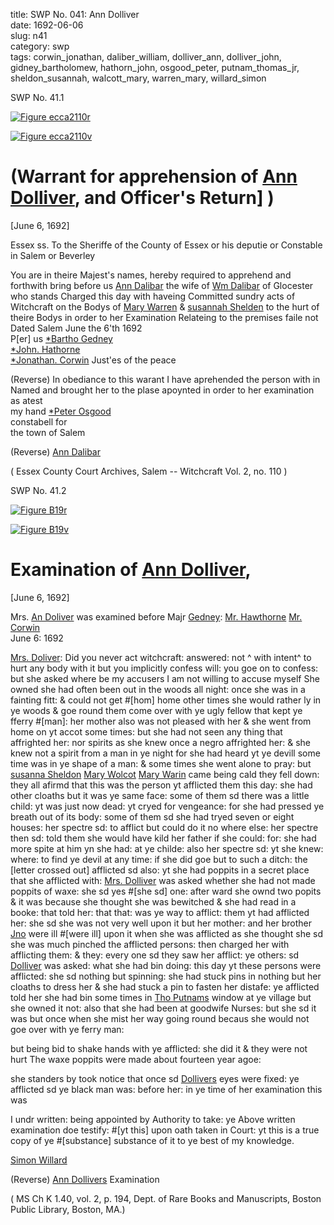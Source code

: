 title: SWP No. 041: Ann Dolliver  
date: 1692-06-06  
slug: n41  
category: swp  
tags: corwin_jonathan, daliber_william, dolliver_ann, dolliver_john, gidney_bartholomew, hathorn_john, osgood_peter, putnam_thomas_jr, sheldon_susannah, walcott_mary, warren_mary, willard_simon


<div markdown class="doc" id="n41.1">

<div class="doc_id">SWP No. 41.1</div>


<span markdown class="figure">[![Figure ecca2110r](archives/ecca/thumb/ecca2110r.jpg)](archives/ecca/large/ecca2110r.jpg)</span>

<span markdown class="figure">[![Figure ecca2110v](archives/ecca/thumb/ecca2110v.jpg)](archives/ecca/large/ecca2110v.jpg)</span>

# (Warrant for apprehension of [Ann Dolliver](/tag/dolliver_ann.html), and Officer's Return] )

[June 6, 1692]

Essex ss. To the Sheriffe of the County of Essex or his deputie  or Constable in Salem or Beverley

You are in theire Majest's names, hereby required to apprehend  and forthwith bring before us [Ann Dalibar](/tag/dolliver_ann.html) the wife of [Wm Dalibar](/tag/daliber_william.html) of  Glocester who stands Charged this day with haveing Committed  sundry acts of Witchcraft on the Bodys of [Mary Warren](/tag/warren_mary.html) & [susannah Shelden](/tag/sheldon_susannah.html) to the hurt of theire Bodys in order to her Examination Relateing to the premises faile not Dated Salem June the 6'th 1692  
                                          P[er] us [*Bartho Gedney](/tag/gidney_bartholomew.html)  
                                          [*John. Hathorne](/tag/hathorn_john.html)  
                                          [*Jonathan. Corwin](/tag/corwin_jonathan.html)  Just'es of the peace 

(Reverse) In obediance to this warant I have aprehended the person  with in Named and brought her to the plase apoynted in order to her examination as atest                           
                                   my hand  [*Peter Osgood](/tag/osgood_peter.html)  
                                   constabell for  
                                   the town of Salem  
                                            
 (Reverse) [Ann Dalibar](/tag/dolliver_ann.html)

( Essex County Court Archives, Salem -- Witchcraft Vol. 2, no. 110 ) 

</div>



<div markdown class="doc" id="n41.2">

<div class="doc_id">SWP No. 41.2</div>


<span markdown class="figure">[![Figure B19r](archives/BPL/gifs/B19A.gif)](archives/BPL/LARGE/B19A.jpg)</span>

<span markdown class="figure">[![Figure B19v](archives/BPL/gifs/B19B.gif)](archives/BPL/LARGE/B19B.jpg)</span>

# Examination of [Ann Dolliver](/tag/dolliver_ann.html),

[June 6, 1692]

Mrs. [An Doliver](/tag/dolliver_ann.html) was examined before Majr [Gedney](/tag/gidney_bartholomew.html): [Mr. Hawthorne](/tag/hathorn_john.html) [Mr. Corwin](/tag/corwin_jonathan.html)  
June 6: 1692 

[Mrs. Doliver](/tag/dolliver_ann.html): Did you never act witchcraft: answered: not ^ with intent^ to hurt any body with it but you implicitly confess will: you goe on to confess: but she asked where be my accusers I am not willing to accuse myself She owned she had often been out in the woods all night: once she was in a fainting fitt: & could not get #[hom] home other times she would rather ly in ye woods & goe round them come over with ye ugly fellow that kept ye fferry #[man]: her mother also was not pleased with her & she went from home on yt accot some times: but she had not seen any thing that affrighted her: nor spirits as she knew once a negro affrighted her: & she knew not a spirit from a man in ye night for she had heard yt ye devill some time was in ye shape of a man: & some times she went alone to pray: but [susanna Sheldon](/tag/sheldon_susannah.html) [Mary Wolcot](/tag/walcott_mary.html) [Mary Warin](/tag/warren_mary.html) came being cald they fell down: they all afirmd that this was the person yt afflicted them this day: she had other cloaths but it was ye same face: some of them sd there was a little child: yt was just now dead: yt cryed for vengeance: for she had pressed ye breath out of its body: some of them sd she had tryed seven or eight houses: her spectre sd: to afflict but could do it no where else: her spectre then sd: told them she would have kild her father if she could: for: she had more spite at him yn she had: at ye childe: also her spectre sd: yt she knew: where: to find ye devil at any time: if she did goe but to such a ditch: the [letter crossed out] afflicted sd also: yt she had poppits in a secret place that she afflicted with: [Mrs. Dolliver](/tag/dolliver_ann.html) was asked whether she had not made poppits of waxe: she sd yes #[she sd] one: after ward she ownd two popits & it was because she thought she was bewitched & she had read in a booke: that told her: that that: was ye way to afflict: them yt had afflicted her: she sd she was not very well upon it but her mother: and her brother [Jno](/tag/dolliver_john.html) were ill #[were ill] upon it when she was afflicted as she thought she sd she was much pinched the afflicted persons: then charged her with afflicting them: & they: every one sd they saw her afflict: ye others: sd [Dolliver](/tag/dolliver_ann.html) was asked: what she had bin doing: this day yt these persons were afflicted: she sd nothing but spinning: she had stuck pins in nothing but her cloaths to dress her & she had stuck a pin to fasten her distafe: ye afflicted told her she had bin some times in [Tho Putnams](/tag/putnam_thomas_jr.html) window at ye village but she owned it not: also that she had been at goodwife Nurses: but she sd it was but once when she mist her way going round becaus she would not goe over with ye ferry man: 

but being bid to shake hands with ye afflicted: she did it & they were not hurt The waxe poppits were made about fourteen year agoe: 

she standers by took notice that once sd [Dollivers](/tag/dolliver_ann.html) eyes were fixed: ye afflicted sd ye black man was: before her: in ye time of her examination this was

I undr written: being appointed by Authority to take: ye Above written examination doe testify: #[yt this] upon oath taken in Court: yt this is a true copy of ye #[substance] substance of it to ye best of my knowledge.

[Simon Willard](/tag/willard_simon.html)

(Reverse) [Ann Dollivers](/tag/dolliver_ann.html) Examination

( MS Ch K 1.40, vol. 2, p. 194, Dept. of Rare Books and Manuscripts, Boston Public Library, Boston, MA.)


</div>
